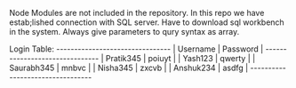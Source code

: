 Node Modules are not included in the repository.
In this repo we have estab;lished connection with SQL server.
Have to download sql workbench in the system.
Always give parameters to qury syntax as array.

Login Table:
     --------------------------------
    |   Username    |   Password    |
     -------------------------------
    |   Pratik345   |   poiuyt      |
    |   Yash123     |   qwerty      |
    |   Saurabh345  |   mnbvc       |
    |   Nisha345    |   zxcvb       |
    |   Anshuk234   |   asdfg       |
    ---------------------------------